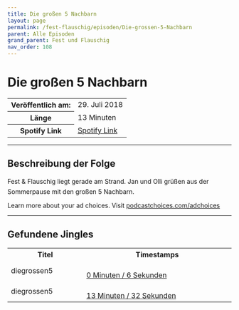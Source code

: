 ```yaml
---
title: Die großen 5 Nachbarn
layout: page
permalink: /fest-flauschig/episoden/Die-grossen-5-Nachbarn
parent: Alle Episoden
grand_parent: Fest und Flauschig
nav_order: 108
---
```


# Die großen 5 Nachbarn
<table class="resp-table dcf-table dcf-table-responsive dcf-table-bordered dcf-table-striped dcf-w-100%">
                    <tbody>
                        <tr>
                            <th scope="row">Veröffentlich am:</th>
                            <td data-label="Veröffentlich am:">29. Juli 2018</td>
                        </tr>
                        <tr>
                            <th scope="row">Länge </th>
                            <td data-label="Länge ">13 Minuten</td>
                        </tr><tr>
                                <th scope="row">Spotify Link</th>
                                <td data-label="Spotify Link"><a href="https://open.spotify.com/episode/1T0NutAYnlkNSfs8xp78jh">Spotify Link</a></td>
                            </tr></tbody>
                </table>

***

## Beschreibung der Folge

<div>
Fest &amp; Flauschig liegt gerade am Strand. Jan und Olli grüßen aus der Sommerpause mit den großen 5 Nachbarn.<p> </p><p>Learn more about your ad choices. Visit <a href="https://podcastchoices.com/adchoices">podcastchoices.com/adchoices</a></p>  
</div>

***

## Gefundene Jingles

<table style="display: table;">
                                    <tr>
                                        <th class="tableColumnTitle">Titel</th>
                                        <th class="tableColumnTimestamps">Timestamps</th>
                                    </tr>
                                    <tr>
                                <td markdown="span"  class="tableColumnTitle">diegrossen5</td>
                                <td markdown="span" class="tableColumnTimestamps">
                                <br>
                                <a href="https://open.spotify.com/episode/1T0NutAYnlkNSfs8xp78jh?t=6">
                                0 Minuten / 6 Sekunden</a>
                                </td></tr><tr>
                                <td markdown="span"  class="tableColumnTitle">diegrossen5</td>
                                <td markdown="span" class="tableColumnTimestamps">
                                <br>
                                <a href="https://open.spotify.com/episode/1T0NutAYnlkNSfs8xp78jh?t=812">
                                13 Minuten / 32 Sekunden</a>
                                </td></tr></table>